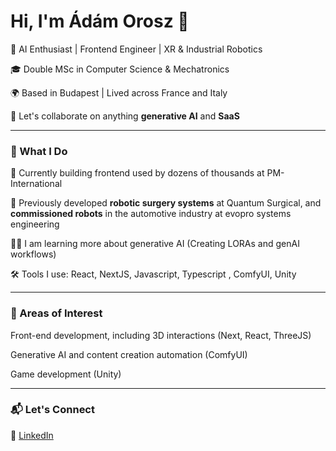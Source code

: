 # Hi, I'm Ádám Orosz 👋


🧠 AI Enthusiast | Frontend Engineer | XR & Industrial Robotics  

🎓 Double MSc in Computer Science & Mechatronics  

🌍 Based in Budapest | Lived across France and Italy  

🙌 Let's collaborate on anything **generative AI** and **SaaS**


---

### 🚀 What I Do

🫏 Currently building frontend used by dozens of thousands at PM-International  

🤖 Previously developed **robotic surgery systems** at Quantum Surgical, and **commissioned robots** in the automotive industry at evopro systems engineering  

🙋‍♂️ I am learning more about generative AI (Creating LORAs and genAI workflows)  

🛠️ Tools I use: React, NextJS, Javascript, Typescript , ComfyUI, Unity  

---

### 🧪 Areas of Interest

Front-end development, including 3D interactions (Next, React, ThreeJS)  

Generative AI and content creation automation (ComfyUI)  

Game development (Unity)  

---

### 📬 Let's Connect

🔗 [LinkedIn](https://www.linkedin.com/in/adam-orosz-b50008210/)
